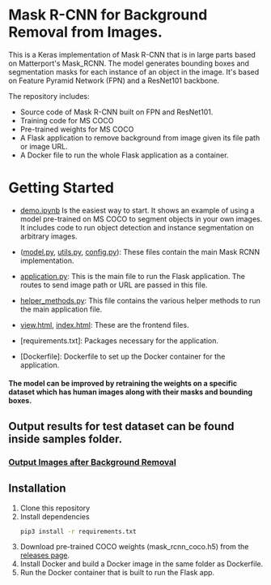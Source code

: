 # Mask R-CNN for Background Removal from Images.

This is a Keras implementation of Mask R-CNN that is in large parts based on Matterport's Mask_RCNN. The model generates bounding boxes and segmentation masks for each instance of an object in the image. It's based on Feature Pyramid Network (FPN) and a ResNet101 backbone.

The repository includes:
* Source code of Mask R-CNN built on FPN and ResNet101.
* Training code for MS COCO
* Pre-trained weights for MS COCO
* A Flask application to remove background from image given its file path or image URL.
* A Docker file to run the whole Flask application as a container.

# Getting Started
* [demo.ipynb](samples/demo.ipynb) Is the easiest way to start. It shows an example of using a model pre-trained on MS COCO to segment objects in your own images.
It includes code to run object detection and instance segmentation on arbitrary images.

* ([model.py](mrcnn/model.py), [utils.py](mrcnn/utils.py), [config.py](mrcnn/config.py)): These files contain the main Mask RCNN implementation. 

* [application.py](Mask_RCNN_Background_Removal/application.py): This is the main file to run the Flask application. The routes to send image path or URL are passed in this file.

* [helper_methods.py](Mask_RCNN_Background_Removal/helper_methods.py): This file contains the various helper methods to run the main application file.

* [view.html](templates/view.html), [index.html](templates/index.html): These are the frontend files.

* [requirements.txt]: Packages necessary for the application.

* [Dockerfile]: Dockerfile to set up the Docker container for the application.

#### The model can be improved by retraining the weights on a specific dataset which has human images along with their masks and bounding boxes.


## Output results for test dataset can be found inside samples folder. 
### [Output Images after Background Removal](samples)


## Installation
1. Clone this repository
2. Install dependencies
   ```bash
   pip3 install -r requirements.txt
   ```
3. Download pre-trained COCO weights (mask_rcnn_coco.h5) from the [releases page](https://github.com/matterport/Mask_RCNN/releases).
4. Install Docker and build a Docker image in the same folder as Dockerfile.
5. Run the Docker container that is built to run the Flask app.
